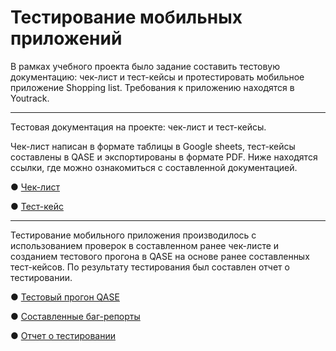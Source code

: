 #  Тестирование мобильных приложений

В рамках учебного проекта было задание составить тестовую документацию: чек-лист и тест-кейсы и протестировать мобильное приложение Shopping list. Требования к приложению находятся в Youtrack.
___________________________________________________

Тестовая документация на проекте: чек-лист и тест-кейсы.

Чек-лист написан в формате таблицы в Google sheets, тест-кейсы составлены в QASE и экспортированы в формате PDF. Ниже находятся ссылки, где можно ознакомиться с составленной документацией.

● [Чек-лист](https://docs.google.com/spreadsheets/d/1aqQ4W9lap8uzuMku6sPfRQUX4uP3BvcgTbzbPbLfZS0/edit?gid=0#gid=0)

● [Тест-кейс](https://github.com/Ulyana-Vlasenko/mobile/blob/main/Test-case%20mobile-Vlasenko%20Ulyana.pdf)

_________________________________________________

Тестирование мобильного приложения производилось с использованием проверок в составленном ранее чек-листе и созданием тестового прогона в QASE на основе ранее составленных тест-кейсов. По результату тестирования был составлен отчет о тестировании.

● [Тестовый прогон QASE](https://github.com/Ulyana-Vlasenko/mobile/blob/main/Test-run%20mobile-Vlasenko%20Ulyana.pdf)

● [Составленные баг-репорты](https://github.com/Ulyana-Vlasenko/mobile/blob/main/Issues%20mobile%20Ulyana%20Vlasenko.xlsx)

● [Отчет о тестировании](https://github.com/Ulyana-Vlasenko/mobile/blob/978da41fb113d0bf48b03f28460603f287ce354b/%D0%9E%D1%82%D1%87%D0%B5%D1%82%20%D0%BF%D0%BE%20%D1%80%D0%B5%D0%B7%D1%83%D0%BB%D1%8C%D1%82%D0%B0%D1%82%D0%B0%D0%BC%20%D1%82%D0%B5%D1%81%D1%82%D0%B8%D1%80%D0%BE%D0%B2%D0%B0%D0%BD%D0%B8%D1%8F%20-%20%D0%92%D0%BB%D0%B0%D1%81%D0%B5%D0%BD%D0%BA%D0%BE%20%D0%A3%D0%BB%D1%8C%D1%8F%D0%BD%D0%B0.pdf)
